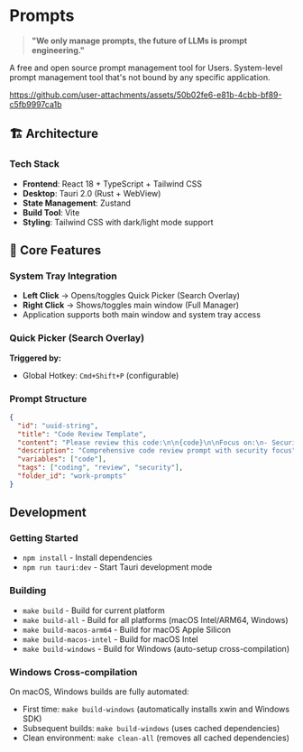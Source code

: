 # Prompts

> **"We only manage prompts, the future of LLMs is prompt engineering."**

A free and open source prompt management tool for Users. System-level prompt management tool that's not bound by any specific application.


https://github.com/user-attachments/assets/50b02fe6-e81b-4cbb-bf89-c5fb9997ca1b




## 🏗️ Architecture

### Tech Stack

- **Frontend**: React 18 + TypeScript + Tailwind CSS
- **Desktop**: Tauri 2.0 (Rust + WebView)
- **State Management**: Zustand
- **Build Tool**: Vite
- **Styling**: Tailwind CSS with dark/light mode support

## 🎯 Core Features

### System Tray Integration

- **Left Click** → Opens/toggles Quick Picker (Search Overlay)
- **Right Click** → Shows/toggles main window (Full Manager)
- Application supports both main window and system tray access

### Quick Picker (Search Overlay)

**Triggered by:**

- Global Hotkey: `Cmd+Shift+P` (configurable)

### Prompt Structure

```json
{
  "id": "uuid-string",
  "title": "Code Review Template",
  "content": "Please review this code:\n\n{code}\n\nFocus on:\n- Security\n- Performance\n- Best practices",
  "description": "Comprehensive code review prompt with security focus",
  "variables": ["code"],
  "tags": ["coding", "review", "security"],
  "folder_id": "work-prompts"
}
```

## Development

### Getting Started
- `npm install` - Install dependencies
- `npm run tauri:dev` - Start Tauri development mode

### Building
- `make build` - Build for current platform
- `make build-all` - Build for all platforms (macOS Intel/ARM64, Windows)
- `make build-macos-arm64` - Build for macOS Apple Silicon
- `make build-macos-intel` - Build for macOS Intel
- `make build-windows` - Build for Windows (auto-setup cross-compilation)

### Windows Cross-compilation
On macOS, Windows builds are fully automated:
- First time: `make build-windows` (automatically installs xwin and Windows SDK)
- Subsequent builds: `make build-windows` (uses cached dependencies)
- Clean environment: `make clean-all` (removes all cached dependencies)
